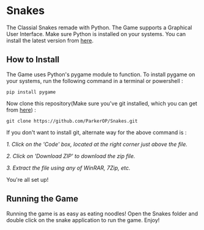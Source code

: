 # Snakes

The Classial Snakes remade with Python. The Game supports a Graphical User Interface. Make sure Python is installed on your systems. You can install the latest version from [here][py-download].

## How to Install

The Game uses Python's pygame module to function. To install pygame on your systems, run the following command in a terminal or powershell :

```
pip install pygame
```

Now clone this repository(Make sure you've git installed, which you can get from [here][git-install]) :

```
git clone https://github.com/ParkerOP/Snakes.git
```

If you don't want to install git, alternate way for the above command is :

*1. Click on the 'Code' box, located at the right corner just above the file.*

*2. Click on 'Download ZIP' to download the zip file.*

*3. Extract the file using any of WinRAR, 7Zip, etc.*

You're all set up!

## Running the Game

Running the game is as easy as eating noodles! Open the Snakes folder and double click on the snake application to run the game. Enjoy!


[py-download]: https://www.python.org/downloads/
[git-install]: https://git-scm.com/downloads/
